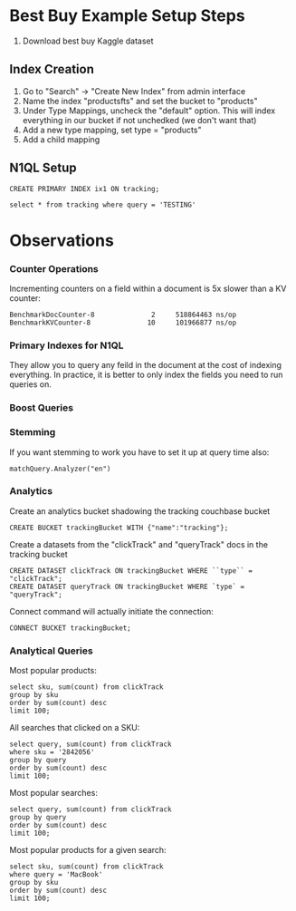 # Best Buy Example Setup Steps

1. Download best buy Kaggle dataset 



## Index Creation

1. Go to "Search" -> "Create New Index" from admin interface
2. Name the index "productsfts" and set the bucket to "products"
3. Under Type Mappings, uncheck the "default" option. This will index everything in our bucket if not unchedked (we don't want that)
4. Add a new type mapping, set type = "products"
5. Add a child mapping

## N1QL Setup

```
CREATE PRIMARY INDEX ix1 ON tracking;

select * from tracking where query = 'TESTING'
```


# Observations


### Counter Operations

Incrementing counters on a field within a document is 5x slower than a KV counter:

```
BenchmarkDocCounter-8   	       2	 518864463 ns/op
BenchmarkKVCounter-8    	      10	 101966877 ns/op
```

### Primary Indexes for N1QL

They allow you to query any feild in the document at the cost of indexing everything. In practice, it is better to only index the fields
you need to run queries on.

### Boost Queries


### Stemming

If you want stemming to work you have to set it up at query time also:

`matchQuery.Analyzer("en")`

### Analytics

Create an analytics bucket shadowing the tracking couchbase bucket

`CREATE BUCKET trackingBucket WITH {"name":"tracking"};`

Create a datasets from the "clickTrack" and "queryTrack" docs in the tracking bucket

```
CREATE DATASET clickTrack ON trackingBucket WHERE ``type`` = "clickTrack";
CREATE DATASET queryTrack ON trackingBucket WHERE `type` = "queryTrack";
```

Connect command will actually initiate the connection:

`CONNECT BUCKET trackingBucket;`

### Analytical Queries

Most popular products:

```
select sku, sum(count) from clickTrack
group by sku
order by sum(count) desc
limit 100;
```

All searches that clicked on a SKU:

```
select query, sum(count) from clickTrack
where sku = '2842056'
group by query
order by sum(count) desc
limit 100;
```

Most popular searches:

```
select query, sum(count) from clickTrack
group by query
order by sum(count) desc
limit 100;
```

Most popular products for a given search:

```
select sku, sum(count) from clickTrack
where query = 'MacBook'
group by sku
order by sum(count) desc
limit 100;
```